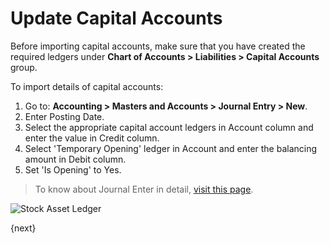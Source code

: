 <!-- add-breadcrumbs -->
# Update Capital Accounts

Before importing capital accounts, make sure that you have created the required ledgers under **Chart of Accounts > Liabilities > Capital Accounts** group.

To import details of capital accounts:

1. Go to: **Accounting > Masters and Accounts > Journal Entry > New**.
1. Enter Posting Date.
1. Select the appropriate capital account ledgers in Account column and enter the value in Credit column.
1. Select 'Temporary Opening' ledger in Account and enter the balancing amount in Debit column.
1. Set 'Is Opening' to Yes.

> To know about Journal Enter in detail, [visit this page](/docs/v13/user/manual/en/accounts/journal-entry).

<img class="screenshot" alt="Stock Asset Ledger" src="{{docs_base_url}}/v13/assets/img/accounts/opening_balance_capital_accounts.png">


{next}
